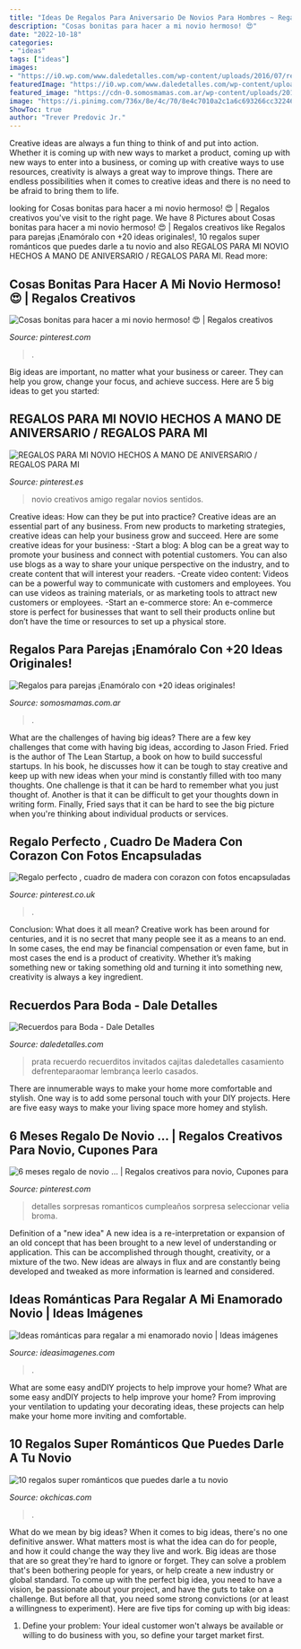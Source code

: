 ```yaml
---
title: "Ideas De Regalos Para Aniversario De Novios Para Hombres ~ Regalos Para Parejas ¡enamóralo Con +20 Ideas Originales!"
description: "Cosas bonitas para hacer a mi novio hermoso! 😍"
date: "2022-10-18"
categories:
- "ideas"
tags: ["ideas"]
images:
- "https://i0.wp.com/www.daledetalles.com/wp-content/uploads/2016/07/recuerdos-para-boda24.jpg"
featuredImage: "https://i0.wp.com/www.daledetalles.com/wp-content/uploads/2016/07/recuerdos-para-boda24.jpg"
featured_image: "https://cdn-0.somosmamas.com.ar/wp-content/uploads/2019/09/regalos-para-parejas-de-novios.jpg"
image: "https://i.pinimg.com/736x/8e/4c/70/8e4c7010a2c1a6c693266cc32246cfe6--ideas-aniversario-fran.jpg"
ShowToc: true
author: "Trever Predovic Jr."
---
```



Creative ideas are always a fun thing to think of and put into action. Whether it is coming up with new ways to market a product, coming up with new ways to enter into a business, or coming up with creative ways to use resources, creativity is always a great way to improve things. There are endless possibilities when it comes to creative ideas and there is no need to be afraid to bring them to life.

	

		
looking for Cosas bonitas para hacer a mi novio hermoso! 😍 | Regalos creativos you've visit to the right page. We have 8 Pictures about Cosas bonitas para hacer a mi novio hermoso! 😍 | Regalos creativos like Regalos para parejas ¡Enamóralo con +20 ideas originales!, 10 regalos super románticos que puedes darle a tu novio and also REGALOS PARA MI NOVIO HECHOS A MANO DE ANIVERSARIO / REGALOS PARA MI. Read more:
		
    
## Cosas Bonitas Para Hacer A Mi Novio Hermoso! 😍 | Regalos Creativos

<img loading=lazy src="https://i.pinimg.com/736x/97/0a/e1/970ae11a2a18214546233437aed40eb5.jpg" onerror="this.onerror=null;this.src='https://tse2.mm.bing.net/th?id=OIP.C_LbKByR6zf7Ag3wOJLMVwHaJK&amp;pid=15.1';" alt="Cosas bonitas para hacer a mi novio hermoso! 😍 | Regalos creativos">

_Source: pinterest.com_

>. 

	

Big ideas are important, no matter what your business or career. They can help you grow, change your focus, and achieve success. Here are 5 big ideas to get you started: 

    
## REGALOS PARA MI NOVIO HECHOS A MANO DE ANIVERSARIO / REGALOS PARA MI

<img loading=lazy src="https://i.pinimg.com/736x/26/5e/5f/265e5f96f38f32ef09dfbedcb6f15763--ideas-manualidades-ideas-cumpleaños.jpg?b=t" onerror="this.onerror=null;this.src='https://tse3.mm.bing.net/th?id=OIP.3o5YJLJaguyKYGGguio-aQHaFj&amp;pid=15.1';" alt="REGALOS PARA MI NOVIO HECHOS A MANO DE ANIVERSARIO / REGALOS PARA MI">

_Source: pinterest.es_

>novio creativos amigo regalar novios sentidos. 

	

Creative ideas: How can they be put into practice?
Creative ideas are an essential part of any business. From new products to marketing strategies, creative ideas can help your business grow and succeed. Here are some creative ideas for your business: 
-Start a blog: A blog can be a great way to promote your business and connect with potential customers. You can also use blogs as a way to share your unique perspective on the industry, and to create content that will interest your readers. 
-Create video content: Videos can be a powerful way to communicate with customers and employees. You can use videos as training materials, or as marketing tools to attract new customers or employees. 
-Start an e-commerce store: An e-commerce store is perfect for businesses that want to sell their products online but don’t have the time or resources to set up a physical store.

    
## Regalos Para Parejas ¡Enamóralo Con +20 Ideas Originales!

<img loading=lazy src="https://cdn-0.somosmamas.com.ar/wp-content/uploads/2019/09/regalos-para-parejas-de-novios.jpg" onerror="this.onerror=null;this.src='https://tse2.mm.bing.net/th?id=OIP.0AHK2qZiQCtVD7CL9BaSKQHaJ4&amp;pid=15.1';" alt="Regalos para parejas ¡Enamóralo con +20 ideas originales!">

_Source: somosmamas.com.ar_

>. 

	

What are the challenges of having big ideas?
There are a few key challenges that come with having big ideas, according to Jason Fried. Fried is the author of The Lean Startup, a book on how to build successful startups. In his book, he discusses how it can be tough to stay creative and keep up with new ideas when your mind is constantly filled with too many thoughts. 
One challenge is that it can be hard to remember what you just thought of. Another is that it can be difficult to get your thoughts down in writing form. Finally, Fried says that it can be hard to see the big picture when you're thinking about individual products or services.

    
## Regalo Perfecto , Cuadro De Madera Con Corazon Con Fotos Encapsuladas

<img loading=lazy src="https://i.pinimg.com/736x/00/b6/57/00b6574d16bdc0beae9014cd5b2a56ff.jpg" onerror="this.onerror=null;this.src='https://tse1.mm.bing.net/th?id=OIP.zm0RVMhfqzyIgHjFxJ21LAHaJ3&amp;pid=15.1';" alt="Regalo perfecto , cuadro de madera con corazon con fotos encapsuladas">

_Source: pinterest.co.uk_

>. 

	

Conclusion: What does it all mean?
Creative work has been around for centuries, and it is no secret that many people see it as a means to an end. In some cases, the end may be financial compensation or even fame, but in most cases the end is a product of creativity. Whether it’s making something new or taking something old and turning it into something new, creativity is always a key ingredient.

    
## Recuerdos Para Boda - Dale Detalles

<img loading=lazy src="https://i0.wp.com/www.daledetalles.com/wp-content/uploads/2016/07/recuerdos-para-boda24.jpg" onerror="this.onerror=null;this.src='https://tse1.mm.bing.net/th?id=OIP.6QAh_WT1bKuAWoQqHtsWaQHaFF&amp;pid=15.1';" alt="Recuerdos para Boda - Dale Detalles">

_Source: daledetalles.com_

>prata recuerdo recuerditos invitados cajitas daledetalles casamiento defrenteparaomar lembrança leerlo casados. 

	

There are innumerable ways to make your home more comfortable and stylish. One way is to add some personal touch with your DIY projects. Here are five easy ways to make your living space more homey and stylish.

    
## 6 Meses Regalo De Novio … | Regalos Creativos Para Novio, Cupones Para

<img loading=lazy src="https://i.pinimg.com/736x/8e/4c/70/8e4c7010a2c1a6c693266cc32246cfe6--ideas-aniversario-fran.jpg" onerror="this.onerror=null;this.src='https://tse4.mm.bing.net/th?id=OIP.ZJMx2xc-1S3CI86WZGOOJgHaHa&amp;pid=15.1';" alt="6 meses regalo de novio … | Regalos creativos para novio, Cupones para">

_Source: pinterest.com_

>detalles sorpresas romanticos cumpleaños sorpresa seleccionar velia broma. 

	

Definition of a "new idea"
A new idea is a re-interpretation or expansion of an old concept that has been brought to a new level of understanding or application. This can be accomplished through thought, creativity, or a mixture of the two. New ideas are always in flux and are constantly being developed and tweaked as more information is learned and considered.

    
## Ideas Románticas Para Regalar A Mi Enamorado Novio | Ideas Imágenes

<img loading=lazy src="http://ideasimagenes.com/wp-content/uploads/2017/09/RegalosNovio7.jpg" onerror="this.onerror=null;this.src='https://tse3.mm.bing.net/th?id=OIP.S79OZOMWvpPNkH-wZ3MacgHaII&amp;pid=15.1';" alt="Ideas románticas para regalar a mi enamorado novio | Ideas imágenes">

_Source: ideasimagenes.com_

>. 

	

What are some easy andDIY projects to help improve your home?
What are some easy andDIY projects to help improve your home? From improving your ventilation to updating your decorating ideas, these projects can help make your home more inviting and comfortable.

    
## 10 Regalos Super Románticos Que Puedes Darle A Tu Novio

<img loading=lazy src="https://www.okchicas.com/wp-content/uploads/2016/12/Regalos-para-tu-novio-2-437x700.jpg" onerror="this.onerror=null;this.src='https://tse2.mm.bing.net/th?id=OIP.yjaa-D7M8tXOerMfr-ECgwAAAA&amp;pid=15.1';" alt="10 regalos super románticos que puedes darle a tu novio">

_Source: okchicas.com_

>. 

	

What do we mean by big ideas?
When it comes to big ideas, there's no one definitive answer. What matters most is what the idea can do for people, and how it could change the way they live and work. 
Big ideas are those that are so great they're hard to ignore or forget. They can solve a problem that's been bothering people for years, or help create a new industry or global standard. 
To come up with the perfect big idea, you need to have a vision, be passionate about your project, and have the guts to take on a challenge. But before all that, you need some strong convictions (or at least a willingness to experiment). 
Here are five tips for coming up with big ideas: 
1) Define your problem: Your ideal customer won't always be available or willing to do business with you, so define your target market first.

